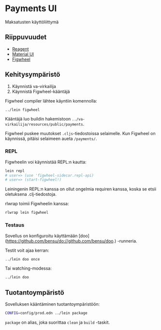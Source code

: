 # Payments UI

Maksatusten käyttöliittymä

## Riippuvuudet

* [Reagent](https://reagent-project.github.io/)
* [Material UI](http://www.material-ui.com/)
* [Figwheel](https://github.com/bhauman/lein-figwheel)

## Kehitysympäristö

1. Käynnistä va-virkailija
2. Käynnistä Figwheel-kääntäjä

Figwheel compiler lähtee käyntiin komennolla:

``` bash
../lein figwheel
```

Kääntäjä luo buildin hakemistoon
`../va-virkailija/resources/public/payments`.

Figwheel puskee muutokset `.cljs`-tiedostoissa selaimelle. Kun Figwheel
on käynnissä, pitäisi selaimeen aueta `/payments/`.

### REPL

Figwheelin voi käynnistää REPL:n kautta:

``` bash
lein repl
# user=> (use 'figwheel-sidecar.repl-api)
# user=> (start-figwheel!)
```

Leiningenin REPL:n kanssa on ollut ongelmia requiren kanssa, koska se
etsii oletuksena .clj-tiedostoja.

rlwrap toimii Figwheelin kanssa:

``` bash
rlwrap lein figwheel
```

### Testaus

Sovellus on konfiguroitu käyttämään [doo]
(https://github.com/bensu/do://github.com/bensu/doo.) -runneria.

Testit voit ajaa kerran:

``` bash
../lein doo once
```

Tai watching-modessa:

``` bash
../lein doo
```

## Tuotantoympäristö

Sovelluksen kääntäminen tuotantoympäristöön:

``` bash
CONFIG=config/prod.edn ../lein package
```

`package` on alias, joka suorittaa `clean` ja `build` -taskit.
